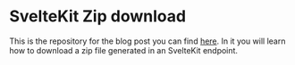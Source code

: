 # SvelteKit Zip download

This is the repository for the blog post you can find [here](https://www.programonaut.com/how-to-create-a-download-for-a-zip-file-with-sveltekit-step-by-step/). In it you will learn how to download a zip file generated in an SvelteKit endpoint.
